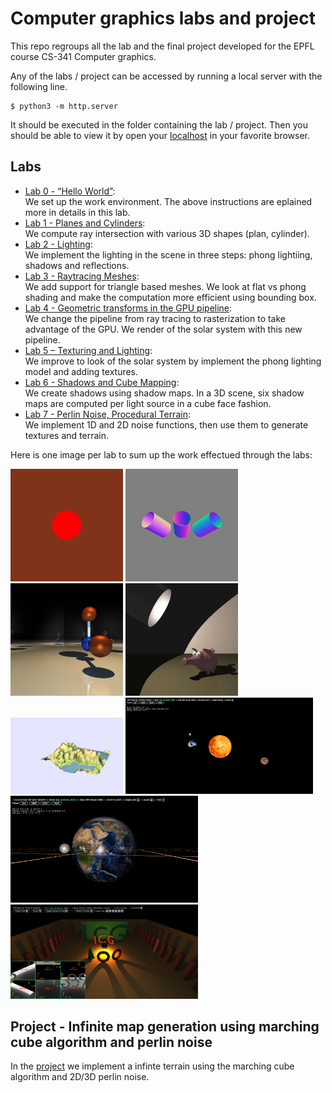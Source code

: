 # Computer graphics labs and project

This repo regroups all the lab and the final project developed for the EPFL course CS-341 Computer graphics.

Any of the labs / project can be accessed by running a local server with the following line. 

```
$ python3 -m http.server
```

It should be executed in the folder containing the lab / project. Then you should be able to view it by open your [localhost](http://localhost:8000/index.html) in your favorite browser.

## Labs

* [Lab 0 - “Hello World”](./icg_exercise_0):  
  We set up the work environment. The above instructions are eplained more in details in this lab.
* [Lab 1 - Planes and Cylinders](./icg_exercise_1):  
  We compute ray intersection with various 3D shapes (plan, cylinder).
* [Lab 2 - Lighting](./icg_exercise_2):  
  We implement the lighting in the scene in three steps: phong lightiing, shadows and reflections.
* [Lab 3 - Raytracing Meshes](./icg_exercise_3):  
  We add support for triangle based meshes. We look at flat vs phong shading and make the computation more efficient using bounding box.
* [Lab 4 - Geometric transforms in the GPU pipeline](./icg_exercise_4):  
  We change the pipeline from ray tracing to rasterization to take advantage of the GPU. We render of the solar system with this new pipeline.
* [Lab 5 – Texturing and Lighting](./icg_exercise_5):  
  We improve to look of the solar system by implement the phong lighting model and adding textures.
* [Lab 6 - Shadows and Cube Mapping](./icg_exercise_6):  
  We create shadows using shadow maps. In a 3D scene, six shadow maps are computed per light source in a cube face fashion.
* [Lab 7 - Perlin Noise, Procedural Terrain](./icg_exercise_7):  
  We implement 1D and 2D noise functions, then use them to generate textures and terrain.

Here is one image per lab to sum up the work effectued through the labs:

<img src="icg_exercise_0/img/basic-sphere.png" width="180"> <img src="icg_exercise_1/report/cylinders.png" width="180"> <img src="icg_exercise_2/report/mirror2.png" width="180"> <img src="icg_exercise_3/report/desk3_bb_off.png" width="180"> <img src="icg_exercise_7/report/World.png" width="180"> 
<img src="icg_exercise_4/report/Sun.png" width="300"> <img src="icg_exercise_5/report/S2.png" width="300"> <img src="icg_exercise_6/report/S4.png" width="300"> 

## Project - Infinite map generation using marching cube algorithm and perlin noise

In the [project](./project) we implement a infinte terrain using the marching cube algorithm and 2D/3D perlin noise. 